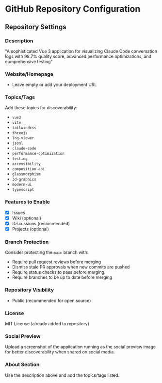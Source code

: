 # GitHub Repository Configuration

## Repository Settings

### Description
"A sophisticated Vue 3 application for visualizing Claude Code conversation logs with 98.7% quality score, advanced performance optimizations, and comprehensive testing"

### Website/Homepage
- Leave empty or add your deployment URL

### Topics/Tags
Add these topics for discoverability:
- `vue3`
- `vite`
- `tailwindcss`
- `threejs`
- `log-viewer` 
- `jsonl`
- `claude-code`
- `performance-optimization`
- `testing`
- `accessibility`
- `composition-api`
- `glassmorphism`
- `3d-graphics`
- `modern-ui`
- `typescript`

### Features to Enable
- [x] Issues
- [x] Wiki (optional)
- [x] Discussions (recommended)
- [x] Projects (optional)

### Branch Protection
Consider protecting the `main` branch with:
- Require pull request reviews before merging
- Dismiss stale PR approvals when new commits are pushed
- Require status checks to pass before merging
- Require branches to be up to date before merging

### Repository Visibility
- Public (recommended for open source)

### License
MIT License (already added to repository)

### Social Preview
Upload a screenshot of the application running as the social preview image for better discoverability when shared on social media.

### About Section
Use the description above and add the topics/tags listed.